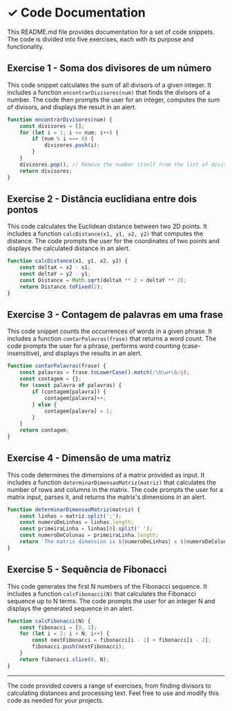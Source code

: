 # ✓ Code Documentation

This README.md file provides documentation for a set of code snippets. The code is divided into five exercises, each with its purpose and functionality.

## Exercise 1 - Soma dos divisores de um número

This code snippet calculates the sum of all divisors of a given integer. It includes a function `encontrarDivisores(num)` that finds the divisors of a number. The code then prompts the user for an integer, computes the sum of divisors, and displays the result in an alert.

```javascript
function encontrarDivisores(num) {
    const divisores = [];
    for (let i = 1; i <= num; i++) {
        if (num % i === 0) {
            divisores.push(i);
        }
    }
    divisores.pop(); // Remove the number itself from the list of divisors
    return divisores;
}
```

## Exercise 2 - Distância euclidiana entre dois pontos

This code calculates the Euclidean distance between two 2D points. It includes a function `calcDistance(x1, y1, x2, y2)` that computes the distance. The code prompts the user for the coordinates of two points and displays the calculated distance in an alert.

```javascript
function calcDistance(x1, y1, x2, y2) {
    const deltaX = x2 - x1;
    const deltaY = y2 - y1;
    const Distance = Math.sqrt(deltaX ** 2 + deltaY ** 2);
    return Distance.toFixed(2);
}
```

## Exercise 3 - Contagem de palavras em uma frase

This code snippet counts the occurrences of words in a given phrase. It includes a function `contarPalavras(frase)` that returns a word count. The code prompts the user for a phrase, performs word counting (case-insensitive), and displays the results in an alert.

```javascript
function contarPalavras(frase) {
    const palavras = frase.toLowerCase().match(/\b\w+\b/g);
    const contagem = {};
    for (const palavra of palavras) {
        if (contagem[palavra]) {
            contagem[palavra]++;
        } else {
            contagem[palavra] = 1;
        }
    }
    return contagem;
}
```

## Exercise 4 - Dimensão de uma matriz

This code determines the dimensions of a matrix provided as input. It includes a function `determinarDimensaoMatriz(matriz)` that calculates the number of rows and columns in the matrix. The code prompts the user for a matrix input, parses it, and returns the matrix's dimensions in an alert.

```javascript
function determinarDimensaoMatriz(matriz) {
    const linhas = matriz.split(';');
    const numeroDeLinhas = linhas.length;
    const primeiraLinha = linhas[0].split(' ');
    const numeroDeColunas = primeiraLinha.length;
    return `The matrix dimension is ${numeroDeLinhas} x ${numeroDeColunas}.`;
}
```

## Exercise 5 - Sequência de Fibonacci

This code generates the first N numbers of the Fibonacci sequence. It includes a function `calcFibonacci(N)` that calculates the Fibonacci sequence up to N terms. The code prompts the user for an integer N and displays the generated sequence in an alert.

```javascript
function calcFibonacci(N) {
    const fibonacci = [0, 1];
    for (let i = 2; i < N; i++) {
        const nextFibonacci = fibonacci[i - 1] + fibonacci[i - 2];
        fibonacci.push(nextFibonacci);
    }
    return fibonacci.slice(0, N);
}
```

---

The code provided covers a range of exercises, from finding divisors to calculating distances and processing text. Feel free to use and modify this code as needed for your projects.
